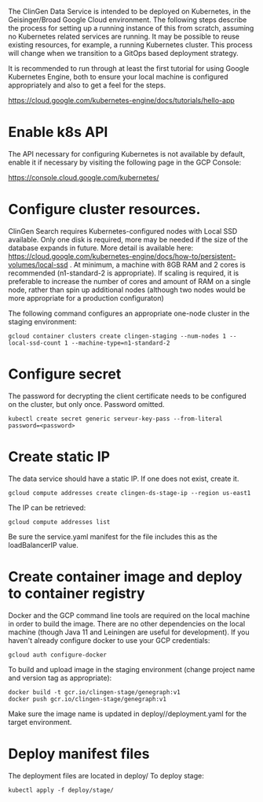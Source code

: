 The ClinGen Data Service is intended to be deployed on Kubernetes, in the Geisinger/Broad Google Cloud environment. The following steps describe the process for setting up a running instance of this from scratch, assuming no Kubernetes related services are running. It may be possible to reuse existing resources, for example, a running Kubernetes cluster. This process will change when we transition to a GitOps based deployment strategy.

It is recommended to run through at least the first tutorial for using Google Kubernetes Engine, both to ensure your local machine is configured appropriately and also to get a feel for the steps.

https://cloud.google.com/kubernetes-engine/docs/tutorials/hello-app


# Enable k8s API

The API necessary for configuring Kubernetes is not available by default, enable it if necessary by visiting the following page in the GCP Console:

https://console.cloud.google.com/kubernetes/


# Configure cluster resources.

ClinGen Search requires Kubernetes-configured nodes with Local SSD available. Only one disk is required, more may be needed if the size of the database expands in future. More detail is available here: https://cloud.google.com/kubernetes-engine/docs/how-to/persistent-volumes/local-ssd . At minimum, a machine with 8GB RAM and 2 cores is recommended (n1-standard-2 is appropriate). If scaling is required, it is preferable to increase the number of cores and amount of RAM on a single node, rather than spin up additional nodes (although two nodes would be more appropriate for a production configuraton)

The following command configures an appropriate one-node cluster in the staging environment:

    gcloud container clusters create clingen-staging --num-nodes 1 --local-ssd-count 1 --machine-type=n1-standard-2

# Configure secret
        
The password for decrypting the client certificate needs to be configured on the cluster, but only once. Password omitted.
        
    kubectl create secret generic serveur-key-pass --from-literal password=<password>
    
# Create static IP

The data service should have a static IP. If one does not exist, create it.

    gcloud compute addresses create clingen-ds-stage-ip --region us-east1
    
The IP can be retrieved:

    gcloud compute addresses list
    
Be sure the service.yaml manifest for the file includes this as the loadBalancerIP value.

# Create container image and deploy to container registry

Docker and the GCP command line tools are required on the local machine in order to build the image. There are no other dependencies on the local machine (though Java 11 and Leiningen are useful for development). If you haven't already configure docker to use your GCP credentials:

    gcloud auth configure-docker

To build and upload image in the staging environment (change project name  and version tag as appropriate):

    docker build -t gcr.io/clingen-stage/genegraph:v1
    docker push gcr.io/clingen-stage/genegraph:v1
    
Make sure the image name is updated in deploy/<environment>/deployment.yaml for the target environment.

# Deploy manifest files

The deployment files are located in deploy/<environment> To deploy stage:

    kubectl apply -f deploy/stage/
    









